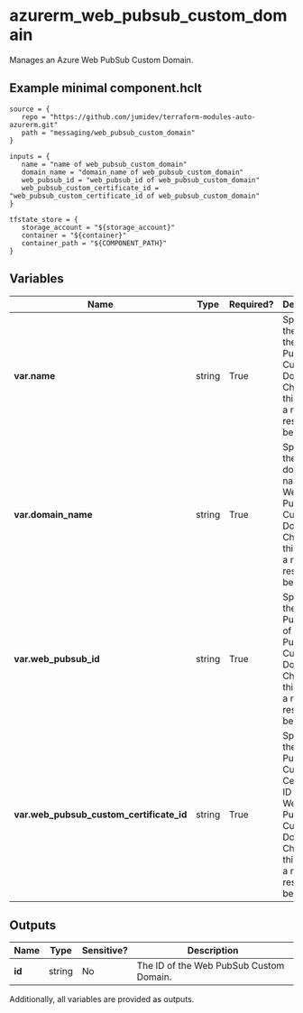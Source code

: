# azurerm_web_pubsub_custom_domain

Manages an Azure Web PubSub Custom Domain.

## Example minimal component.hclt

```hcl
source = {
   repo = "https://github.com/jumidev/terraform-modules-auto-azurerm.git" 
   path = "messaging/web_pubsub_custom_domain" 
}

inputs = {
   name = "name of web_pubsub_custom_domain" 
   domain_name = "domain_name of web_pubsub_custom_domain" 
   web_pubsub_id = "web_pubsub_id of web_pubsub_custom_domain" 
   web_pubsub_custom_certificate_id = "web_pubsub_custom_certificate_id of web_pubsub_custom_domain" 
}

tfstate_store = {
   storage_account = "${storage_account}" 
   container = "${container}" 
   container_path = "${COMPONENT_PATH}" 
}

```

## Variables

| Name | Type | Required? |  Description |
| ---- | ---- | --------- |  ----------- |
| **var.name** | string | True | Specifies the name of the Web PubSub Custom Domain. Changing this forces a new resource to be created. | 
| **var.domain_name** | string | True | Specifies the custom domain name of the Web PubSub Custom Domain. Changing this forces a new resource to be created. | 
| **var.web_pubsub_id** | string | True | Specifies the Web PubSub ID of the Web PubSub Custom Domain. Changing this forces a new resource to be created. | 
| **var.web_pubsub_custom_certificate_id** | string | True | Specifies the Web PubSub Custom Certificate ID of the Web PubSub Custom Domain. Changing this forces a new resource to be created. | 



## Outputs

| Name | Type | Sensitive? | Description |
| ---- | ---- | --------- | --------- |
| **id** | string | No  | The ID of the Web PubSub Custom Domain. | 

Additionally, all variables are provided as outputs.
